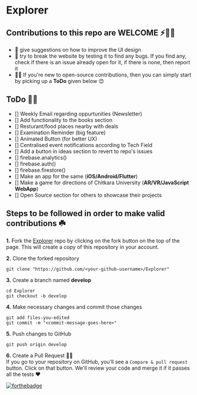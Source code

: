 
# Explorer

## Contributions to this repo are WELCOME ⚡️🙌🏻
- :art: give suggestions on how to improve the UI design
- :hammer: try to break the website by testing it to find any bugs. If you find any, check if there is an issue already open for it, if there is none, then report it 
- 🤸🏻 If you're new to open-source contributions, then you can simply start by picking up a **ToDo** given below 😊

## ToDo 🤸🏻
- [] Weekly Email regarding oppurtunities (Newsletter)
- [] Add functionality to the books section
- [] Resturant/food places nearby with deals
- [] Examination Reminder (big feature)
- [] Animated Button (for better UX) 
- [] Centralised event notifications according to Tech Field
- [] Add a button in ideas section to revert to repo's issues
- [] firebase.analytics()
- [] firebase.auth()
- [] firebase.firestore()
- [] Make an app for the same (**iOS/Android/Flutter**)
- [] Make a game for directions of Chitkara University (**AR/VR/JavaScript WebApp**)
- [] Open Source section for others to showcase their projects

## Steps to be followed in order to make valid contributions ☘️

**1.** Fork the [Explorer](https://github.com/KushalBhanot/Explorer) repo by clicking on the fork button on the top of the page. This will create a copy of this repository in your account.

**2.** Clone the forked repository

	git clone "https://github.com/<your-github-username>/Explorer"
	
**3.** Create a branch named **develop**

	cd Explorer
	git checkout -b develop
	
**4.** Make necessary changes and commit those changes

	git add files-you-edited
	git commit -m "<commit-message-goes-here>"
	
**5.** Push changes to GitHub

	git push origin develop
	
**6.** Create a Pull Request 🤟🏻 
	<br>If you go to your repository on GitHub, you’ll see a `Compare & pull request` button. Click on that button. We'll review your code and merge it if it passes all the tests ❤️

[![forthebadge](https://forthebadge.com/images/badges/works-on-my-machine.svg)](https://github.com/KushalBhanot)
